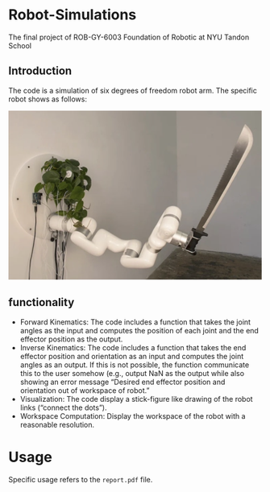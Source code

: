 # Robot-Simulations
The final project of ROB-GY-6003 Foundation of Robotic at NYU Tandon School
## Introduction
The code is a simulation of six degrees of freedom robot arm. The specific robot shows as follows:

![image](https://github.com/jinrui-rey/Robot-Simulations/blob/main/RobotExample.jpg)

## functionality
- Forward Kinematics: The code includes a function that takes the joint angles as the input and computes the position of each joint and the end effector position as the output.
- Inverse Kinematics: The code includes a function that takes the end effector position and orientation as an input and computes the joint angles as an output. If this is not possible, the function communicate this to the user somehow (e.g., output NaN as the output while also showing an error message “Desired end effector position and orientation out of workspace of robot.”
- Visualization: The code display a stick-figure like drawing of the robot links (“connect the dots”).
- Workspace Computation: Display the workspace of the robot with a reasonable resolution.
# Usage 
Specific usage refers to the `report.pdf` file.
